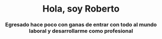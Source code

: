 <h1 align="center">Hola, soy Roberto</h1>
<h3 align="center">Egresado hace poco con ganas de entrar con todo al mundo laboral y desarrollarme como profesional</h3>

